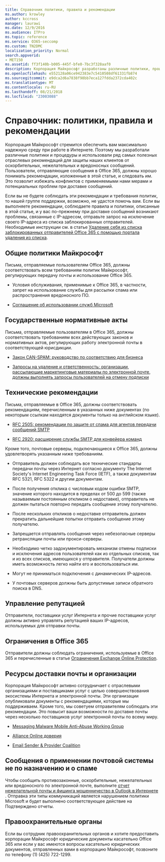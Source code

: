 ```yaml
---
title: Справочник политики, правила и рекомендации
ms.author: krowley
author: kccross
manager: laurawi
ms.date: 12/9/2016
ms.audience: ITPro
ms.topic: reference
ms.service: O365-seccomp
ms.custom: TN2DMC
localization_priority: Normal
search.appverid:
- MET150
ms.assetid: ff3f140b-b005-445f-bfe0-7bc3f328aaf0
description: Корпорация Майкрософт разработаны различные политики, процедуры и применяет несколько отраслевых рекомендациях для защиты пользователей от оскорбительные, нежелательных или вредоносного по электронной почте.
ms.openlocfilehash: e552128a06ce942383e7c5410508df61331fb874
ms.sourcegitcommit: e9dca2d6a7838f98bb7eca127fdda2372cda402c
ms.translationtype: MT
ms.contentlocale: ru-RU
ms.lasthandoff: 08/21/2018
ms.locfileid: "23003088"
---
```

# <a name="reference-policies-practices-and-guidelines"></a>Справочник: политики, правила и рекомендации
  
Корпорация Майкрософт стремится обеспечить вам максимально надежную среду при работе в Интернете. Поэтому мы разработали различные политики и процедуры и использовали ряд самых полезных отраслевых рекомендаций для защиты наших клиентов от оскорбительных, нежелательных и вредоносных сообщений. Пользователи, отправляющие сообщения в Office 365, должны хорошо понимать рекомендации, изложенные в этой статье, и следовать им. Это позволит избежать конфликтов с применяемыми нами мерами и потенциальных проблем при доставке сообщений.
  
Если вы не будете соблюдать эти рекомендации и требования политик, то нашей группе поддержки, возможно, не удастся помочь вам. Если вы выполняете рекомендации, соблюдаете правила и политики, описанные в этой статье, и у вас по-прежнему при доставке сообщений возникают проблемы, связанные с IP-адресом, отправьте запрос на исключение своего IP-адреса из списка заблокированных отправителей. Необходимые инструкции см. в статье [Удаление себя из списка заблокированных отправителей Office 365 с помощью портала удаления из списка](use-the-delist-portal-to-remove-yourself-from-the-office-365-blocked-senders-lis.md).
  
## <a name="general-microsoft-policies"></a>Общие политики Майкрософт
<a name="GenMsftPolicies"> </a>

Письма, отправляемые пользователям Office 365, должны соответствовать всем требованиям политик Майкрософт, регулирующих передачу почты и использование Office 365.
  
- Условия обслуживания, применимые к Office 365, в частности, запрет на использование службы для рассылки спама или распространения вредоносного ПО.
    
- [Соглашение об использовании служб Microsoft](https://www.microsoft.com/servicesagreement/)
    
## <a name="governmental-regulations"></a>Государственные нормативные акты
<a name="GovtRegulations"> </a>

Письма, отправляемые пользователям в Office 365, должны соответствовать требованиям всех действующих законов и нормативных актов, регулирующих работу электронной почты в соответствующей юрисдикции.
  
- [Закон CAN-SPAM: руководство по соответствию для бизнеса](https://www.ftc.gov/tips-advice/business-center/guidance/can-spam-act-compliance-guide-business)
    
- [Запросы на удаление и ответственность: организации, рассылающие маркетинговые материалы по электронной почте, должны выполнять запросы пользователей на отмену подписки](https://www.lawpublish.com/ftc-emai-marketers-unsubscribe-claims.mdl)
    
## <a name="technical-guidelines"></a>Технические рекомендации
<a name="TechGuidelines"> </a>

Письма, отправляемые в Office 365, должны соответствовать рекомендациям, перечисленным в указанных ниже документах (по некоторым ссылкам находятся документы только на английском языке).
  
- [RFC 2505: рекомендации по защите от спама для агентов передачи сообщений SMTP](https://www.ietf.org/rfc/rfc2505.txt)
    
- [RFC 2920: расширение службы SMTP для конвейера команд](https://www.ietf.org/rfc/rfc2920.txt)
    
Кроме того, почтовые серверы, подключающиеся к Office 365, должны удовлетворять указанным ниже требованиям.
  
- Отправитель должен соблюдать все технические стандарты передачи почты через Интернет согласно документу The Internet Society's Internet Engineering Task Force (IETF), а также документам RFC 5321, RFC 5322 и другим документам. 
    
- После получения отклика с числовым кодом ошибки SMTP, значение которого находится в пределах от 500 до 599 (также называемым постоянным откликом о недоставке), отправитель не должен пытаться повторно передать сообщение этому получателю.
    
- После нескольких откликов о недоставке отправитель должен прекратить дальнейшие попытки отправить сообщение этому получателю.
    
- Запрещается отправлять сообщения через небезопасные серверы ретрансляции почты или прокси-серверы.
    
- Необходимо четко задокументировать механизм отмены подписки и исключения адресов пользователей как из отдельных списков, так и из всех списков, имеющихся у отправителя. Получатели должны иметь возможность легко найти его и воспользоваться им.
    
- Могут не приниматься подключения с динамических IP-адресов.
    
- У почтовых серверов должны быть допустимые записи обратного поиска в DNS.
    
## <a name="reputation-management"></a>Управление репутацией
<a name="RepManagement"> </a>

Отправители, поставщики услуг Интернета и прочие поставщики услуг должны активно управлять репутацией ваших IP-адресов, используемых для отправки почты.
  
## <a name="office-365-limits"></a>Ограничения в Office 365
<a name="sectionSection4"> </a>

Отправители должны соблюдать ограничения, используемые в Office 365 и перечисленные в статье [Ограничения Exchange Online Protection](https://technet.microsoft.com/library/exchange-online-protection-limits.aspx).
  
## <a name="email-delivery-resources-and-organizations"></a>Ресурсы доставки почты и организации
<a name="sectionSection5"> </a>

Корпорация Майкрософт активно сотрудничает с отраслевыми организациями и поставщиками услуг с целью совершенствования экосистемы Интернета и электронной почты. Эти организации опубликовали документы с рекомендациями, которые мы поддерживаем. Кроме того, мы советуем отправителям соблюдать эти рекомендации. Это повысит ваши возможности по доставке почты через несколько поставщиков услуг электронной почты по всему миру.
  
- [Messaging Malware Mobile Anti-Abuse Working Group](https://www.m3aawg.org/)
    
- [Alliance Online доверия](https://www.otalliance.org/resources)
    
- [Email Sender &amp; Provider Coalition](http://www.espcoalition.org/)
    
## <a name="abuse-and-spam-reporting"></a>Сообщения о применении почтовой системы не по назначению и о спаме
<a name="AbuseSpamReports"> </a>

Чтобы сообщить противозаконные, оскорбительные, нежелательных или вредоносного по электронной почте, выполните [отчет нежелательной почты и фишинга мошенничество в Outlook в Интернете ](report-junk-email-and-phishing-scams-in-outlook-on-the-web-eop.md). Отправка эти типы коммуникаций является нарушением политики Microsoft и будет выполнено соответствующее действие на Подтверждено отчеты.
  
## <a name="law-enforcement"></a>Правоохранительные органы
<a name="sectionSection7"> </a>

Если вы сотрудник правоохранительных органов и хотите предоставить корпорации Майкрософт юридические документы касательно Office 365 или если у вас имеются вопросы касательно юридических документов, отправленных вами в корпорацию Майкрософт, позвоните по телефону (1) (425) 722-1299.
  

